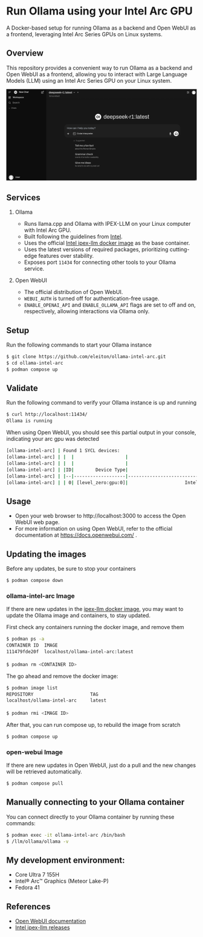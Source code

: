 # Run Ollama using your Intel Arc GPU

A Docker-based setup for running Ollama as a backend and Open WebUI as a frontend, leveraging Intel Arc Series GPUs on Linux systems.

## Overview
This repository provides a convenient way to run Ollama as a backend and Open WebUI as a frontend, allowing you to interact with Large Language Models (LLM) using an Intel Arc Series GPU on your Linux system.  

![screenshot](resources/open-webui.png)

## Services
1. Ollama  
   * Runs llama.cpp and Ollama with IPEX-LLM on your Linux computer with Intel Arc GPU.  
   * Built following the guidelines from [Intel](https://github.com/intel/ipex-llm/blob/main/docs/mddocs/DockerGuides/README.md).  
   * Uses the official [Intel ipex-llm docker image](https://hub.docker.com/r/intelanalytics/ipex-llm-inference-cpp-xpu) as the base container.
   * Uses the latest versions of required packages, prioritizing cutting-edge features over stability.  
   * Exposes port `11434` for connecting other tools to your Ollama service.

2. Open WebUI  
   * The official distribution of Open WebUI.  
   * `WEBUI_AUTH` is turned off for authentication-free usage.  
   * `ENABLE_OPENAI_API` and `ENABLE_OLLAMA_API` flags are set to off and on, respectively, allowing interactions via Ollama only.  

## Setup
Run the following commands to start your Ollama instance
```bash
$ git clone https://github.com/eleiton/ollama-intel-arc.git
$ cd ollama-intel-arc
$ podman compose up
```

## Validate
Run the following command to verify your Ollama instance is up and running
```bash
$ curl http://localhost:11434/
Ollama is running
```
When using Open WebUI, you should see this partial output in your console, indicating your arc gpu was detected
```bash
[ollama-intel-arc] | Found 1 SYCL devices:
[ollama-intel-arc] | |  |                   |                                       |       |Max    |        |Max  |Global |                     |
[ollama-intel-arc] | |  |                   |                                       |       |compute|Max work|sub  |mem    |                     |
[ollama-intel-arc] | |ID|        Device Type|                                   Name|Version|units  |group   |group|size   |       Driver version|
[ollama-intel-arc] | |--|-------------------|---------------------------------------|-------|-------|--------|-----|-------|---------------------|
[ollama-intel-arc] | | 0| [level_zero:gpu:0]|                     Intel Arc Graphics|  12.71|    128|    1024|   32| 62400M|         1.6.32224+14|
```

## Usage
* Open your web browser to http://localhost:3000 to access the Open WebUI web page.  
* For more information on using Open WebUI, refer to the official documentation at https://docs.openwebui.com/ .

## Updating the images
Before any updates, be sure to stop your containers
```bash
$ podman compose down 
```

### ollama-intel-arc Image
If there are new updates in the [ipex-llm docker image](https://hub.docker.com/r/intelanalytics/ipex-llm-inference-cpp-xpu), you may want to update the Ollama image and containers, to stay updated.

First check any containers running the docker image, and remove them
```bash
$ podman ps -a
CONTAINER ID  IMAGE
111479fde20f  localhost/ollama-intel-arc:latest

$ podman rm <CONTAINER ID> 
```

The go ahead and remove the docker image:
```bash
$ podman image list
REPOSITORY                     TAG
localhost/ollama-intel-arc     latest

$ podman rmi <IMAGE ID>
```
After that, you can run compose up, to rebuild the image from scratch
```bash
$ podman compose up
```
### open-webui Image
If there are new updates in Open WebUI, just do a pull and the new changes will be retrieved automatically.
```bash
$ podman compose pull
```

## Manually connecting to your Ollama container
You can connect directly to your Ollama container by running these commands:

```bash
$ podman exec -it ollama-intel-arc /bin/bash
$ /llm/ollama/ollama -v
```

## My development environment:
* Core Ultra 7 155H
* Intel® Arc™ Graphics (Meteor Lake-P)
* Fedora 41

## References 
* [Open WebUI documentation](https://docs.openwebui.com/)
* [Intel ipex-llm releases](https://github.com/intel/ipex-llm/releases)
